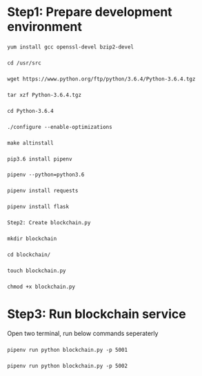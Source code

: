 Step1: Prepare development environment
================

###
	yum install gcc openssl-devel bzip2-devel
### 
	cd /usr/src
### 	
	wget https://www.python.org/ftp/python/3.6.4/Python-3.6.4.tgz
###  
 	tar xzf Python-3.6.4.tgz
### 
	cd Python-3.6.4
###  
	./configure --enable-optimizations
###  
 	make altinstall
###  
 	pip3.6 install pipenv
###  
	pipenv --python=python3.6
###  
	pipenv install requests
###  
 	pipenv install flask
### 
	Step2: Create blockchain.py
### 
	mkdir blockchain
###  
	cd blockchain/
###  
	touch blockchain.py
###  
 	chmod +x blockchain.py

Step3: Run blockchain service
=================

Open two terminal, run below commands seperaterly

###
	pipenv run python blockchain.py -p 5001
###
	pipenv run python blockchain.py -p 5002



